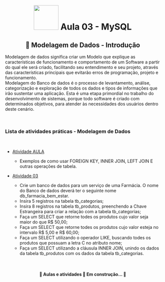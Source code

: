 <h1 align="center">
 <img src="https://i.gifer.com/origin/4c/4ced19632c5a410e3319d159e160bb30.gif" width="80"> Aula 03 - MySQL
</h1>

<h2 align="center"> 📂 Modelagem de Dados - Introdução </h2>


Modelagem de dados significa criar um Modelo que explique as características de funcionamento e comportamento de um Software a partir do qual ele será criado, facilitando seu entendimento e seu projeto, através das características principais que evitarão erros de programação, projeto e funcionamento.
<br>
Modelagem do Banco de dados é o processo de levantamento, análise, categorização e exploração de todos os dados e tipos de informações que irão sustentar uma aplicação. Esta é uma etapa primordial no trabalho do desenvolvimento de sistemas, porque todo software é criado com determinados objetivos, para atender às necessidades dos usuários dentro deste cenário. 

<br>

 
<h3> Lista de atividades práticas - Modelagem de Dados </h3>
<br>
<!--ts-->
   
   * [Atividade AULA](https://github.com/JonathanBrasil/Aulas-MySQL/blob/main/Aula%2003/Aula%2003.sql)
      * Exemplos de como usar FOREIGN KEY,  INNER JOIN, LEFT JOIN E outras operações de tabela. 
	
* [Atividade 03](https://github.com/JonathanBrasil/Aulas-MySQL/tree/main/Aula%2003)
    
    * Crie um banco de dados para um serviço de uma Farmácia. O nome do Banco de dados deverá ter o seguinte nome db_farmacia_bem_estar.
    * Insira 5 registros na tabela tb_categorias; 
    * Insira 8 registros na tabela tb_produtos, preenchendo a Chave Estrangeira para criar a relação com a tabela tb_categorias; 
    * Faça um SELECT que retorne todes os produtos cujo valor seja maior do que R$ 50,00; 
    * Faça um SELECT que retorne todes os produtos cujo valor esteja no intervalo R$ 5,00 e R$ 60,00;
    * Faça um SELECT utilizando o operador LIKE, buscando todes os produtos que possuam a letra C no atributo nome;
    * Faça um SELECT utilizando a cláusula INNER JOIN, unindo os dados da tabela tb_produtos com os dados da tabela tb_categorias.
     	
	
	
	 
	 
	

          
 
<!--te-->
<br>


<h4 align="center"> 
	🚧  Aulas e atividades 🚀 Em construção...  🚧
</h4>
